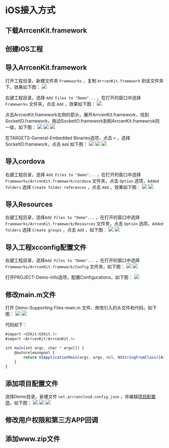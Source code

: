 # iOS接入方式

## 下载ArrcenKit.framework

## 创建iOS工程

## 导入ArrcenKit.framework
打开工程目录，新建文件夹 `Frameworks` ，复制 `ArrcenKit.framework` 到该文件夹下，效果如下图：
![](/image/iOS/1.0.png)

右键工程目录，选择 `Add Files to "Demo"...` ，在打开的窗口中选择 `Frameworks` 文件夹，点击 `Add` ，效果如下图：
![](/image/iOS/1.1.png)

点击ArrcenKit.framework左侧的箭头，展开ArrcenKit.framework，找到SocketIO.framework，拖动SocketIO.framework到和ArrcenKit.framewrok同一级，如下图：
![](/image/iOS/1.2.png)
![](/image/iOS/1.3.png)
![](/image/iOS/1.4.png)

在TARGETS-General-Embedded Binaries选项，点击 `+` ，选择SocketIO.framework，点击 `Add` 如下图：
![](/image/iOS/1.5.png)
![](/image/iOS/1.6.png)
![](/image/iOS/1.7.png)

## 导入cordova
右键工程目录，选择 `Add Files to "Demo"...` ，在打开的窗口中选择 `Frameworks/ArrcenKit.framework/cordova` 文件夹，点击 `Option` 选项，`Added folders` 选择 `Create folder references` ，点击 `Add` ，效果如下图：
![](/image/iOS/2.0.png)
![](/image/iOS/2.1.png)

## 导入Resources
右键工程目录，选择`Add Files to "Demo"...` ，在打开的窗口中选择 `Frameworks/ArrcenKit.framework/Resources` 文件夹，点击 `Option` 选项，`Added folders` 选择 `Create groups` ，点击 `Add` ，如下图：
![](/image/iOS/3.0.png)
![](/image/iOS/3.1.png)

## 导入工程xcconfig配置文件
右键工程目录，选择`Add Files to "Demo"...` ，在打开的窗口中选择 `Frameworks/ArrcenKit.framework/Config` 文件夹，如下图：
![](/image/iOS/4.0.png)
![](/image/iOS/4.1.png)

打开PROJECT-Demo-Info选项，配置Configurations，如下图：
![](/image/iOS/4.2.png)

## 修改main.m文件
打开 Demo-Supporting Files-main.m 文件，修改引入的头文件和代码，如下图：
![](/image/iOS/5.0.png)
![](/image/iOS/5.1.png)

代码如下：

```js
#import <UIKit/UIKit.h>
#import <ArrcenKit/ArrcenKit.h>

int main(int argc, char * argv[]) {
    @autoreleasepool {
        return UIApplicationMain(argc, argv, nil, NSStringFromClass([ArrcenAppDelegate class]));
    }
}
```

## 添加项目配置文件
选择Demo目录，新建文件 `net.arrcencloud.config.json` ，并编辑[项目配置项](/xiang-mu-pei-zhi-xiang.md)，如下图：
![](/image/iOS/6.1.png)
![](/image/iOS/6.2.png)
![](/image/iOS/6.3.png)

## 修改用户权限和第三方APP回调

## 添加www.zip文件